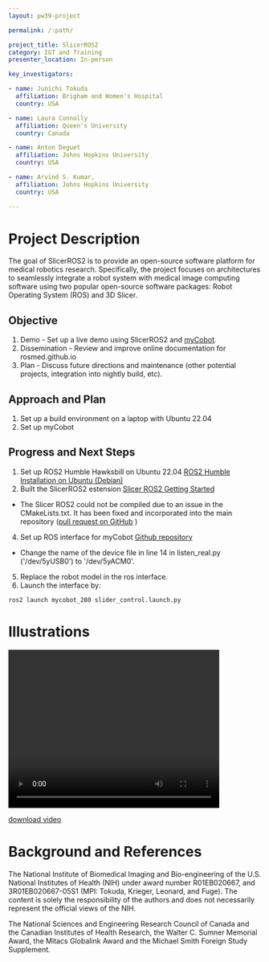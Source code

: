 ```yaml
---
layout: pw39-project

permalink: /:path/

project_title: SlicerROS2
category: IGT and Training
presenter_location: In-person

key_investigators:

- name: Junichi Tokuda
  affiliation: Brigham and Women's Hospital
  country: USA

- name: Laura Connolly
  affiliation: Queen's University
  country: Canada

- name: Anton Deguet
  affiliation: Johns Hopkins University
  country: USA

- name: Arvind S. Kumar,
  affiliation: Johns Hopkins University
  country: USA

---
```


# Project Description

<!-- Add a short paragraph describing the project. -->

The goal of SlicerROS2 is to provide an open-source software platform for medical robotics research. Specifically, the project focuses on architectures to seamlessly integrate a robot system with medical image computing software using two popular open-source software packages: Robot Operating System (ROS) and 3D Slicer.

## Objective

<!-- Describe here WHAT you would like to achieve (what you will have as end result). -->

1.  Demo - Set up a live demo using SlicerROS2 and [myCobot](https://www.elephantrobotics.com/en/mycobot-en/).
2.  Dissemination - Review and improve online documentation for rosmed.github.io
3.  Plan - Discuss future directions and maintenance (other potential projects, integration into nightly build, etc).

## Approach and Plan

<!-- Describe here HOW you would like to achieve the objectives stated above. -->

1.  Set up a build environment on a laptop with Ubuntu 22.04
2.  Set up myCobot

## Progress and Next Steps

<!-- Update this section as you make progress, describing of what you have ACTUALLY DONE.
     If there are specific steps that you could not complete then you can describe them here, too. -->

1.  Set up ROS2 Humble Hawksbill on Ubuntu 22.04 [ROS2 Humble Installation on Ubuntu (Debian)](https://docs.ros.org/en/humble/Installation/Ubuntu-Install-Debians.html)
2.  Built the SlicerROS2 estension [Slicer ROS2 Getting Started](https://slicer-ros2.readthedocs.io/en/latest/pages/getting-started.html)
  - The Slicer ROS2 could not be compiled due to an issue in the CMakeLists.txt. It has been fixed and incorporated into the main repository ([pull request on GitHub](https://github.com/rosmed/slicer_ros2_module/pull/66) )
4.  Set up ROS interface for myCobot [Github repository]( https://github.com/elephantrobo,cs/mycobot_ros2 )
  - Change the name of the device file in line 14 in listen_real.py ('/dev/5yUSB0') to '/dev/5yACM0'.
5.  Replace the robot model in the ros interface.
6.  Launch the interface by:
~~~~
ros2 launch mycobot_280 slider_control.launch.py
~~~~

# Illustrations

<!-- Add pictures and links to videos that demonstrate what has been accomplished. -->

<video controls width="420" height="315">
    <source src="https://github.com/NA-MIC/ProjectWeek/releases/download/project-week-resources/PW39_SlicerROS2_myCobot.mp4" type="video/mp4">
</video>

[download video](https://github.com/NA-MIC/ProjectWeek/releases/download/project-week-resources/PW39_SlicerROS2_myCobot.mp4)

# Background and References

<!-- If you developed any software, include link to the source code repository.
     If possible, also add links to sample data, and to any relevant publications. -->

The National Institute of Biomedical Imaging and Bio-engineering of the U.S. National Institutes of Health (NIH) under award number R01EB020667, and 3R01EB020667-05S1 (MPI: Tokuda, Krieger, Leonard, and Fuge). The content is solely the responsibility of the authors and does not necessarily represent the official views of the NIH.

The National Sciences and Engineering Research Council of Canada and the Canadian Institutes of Health Research, the Walter C. Sumner Memorial Award, the Mitacs Globalink Award and the Michael Smith Foreign Study Supplement.
